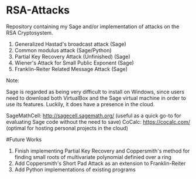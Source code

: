 # RSA-Attacks

Repository containing my Sage and/or implementation of attacks on the RSA Cryptosystem.  

1. Generalized Hastad's broadcast attack (Sage) 
2. Common modulus attack (Sage/Python)
3. Partial Key Recovery Attack (Unfinished) (Sage)
4. Wiener's Attack for Small Public Exponent (Sage)
5. Franklin-Reiter Related Message Attack (Sage)

Note:

Sage is regarded as being very difficult to install on Windows, since users need to download both VirtualBox and the Sage virtual machine in order to use its features.  Luckily, it does have a presence in the cloud.

SageMathCell: http://sagecell.sagemath.org/  (useful as a quick go-to for evaluating Sage code without the need to save)
CoCalc: https://cocalc.com/  (optimal for hosting personal projects in the cloud)


#Future Works

1. Finish implementing Partial Key Recovery and Coppersmith's method for finding small roots of multivariate polynomial definied over a ring
2. Add Coppersmith's Short Pad Attack as an extension to Franklin-Reiter 
3. Add Python implementations of existing programs

